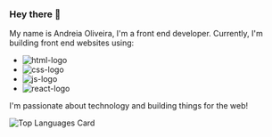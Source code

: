 ### Hey there :raising_hand: 

My name is Andreia Oliveira, I'm a front end developer. 
Currently, I'm building front end websites using:
- <img src= "https://img.shields.io/badge/HTML5-E34F26?style=for-the-badge&logo=html5&logoColor=white" alt="html-logo"/>
- <img src= "https://img.shields.io/badge/CSS3-1572B6?style=for-the-badge&logo=css3&logoColor=white" alt="css-logo"/>
- <img src= "https://img.shields.io/badge/JavaScript-323330?style=for-the-badge&logo=javascript&logoColor=F7DF1E" alt="js-logo"/>
- <img src="https://img.shields.io/badge/React-20232A?style=for-the-badge&logo=react&logoColor=61DAFB" alt="react-logo"/>

I'm passionate about technology and building things for the web!

![Top Languages Card](https://github-readme-stats.vercel.app/api/top-langs/?username=AndreiaOliveira7&theme=swift&show_icons=true)
